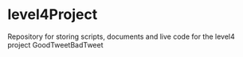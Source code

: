 level4Project
=============

Repository for storing scripts, documents and live code for the level4 project GoodTweetBadTweet
